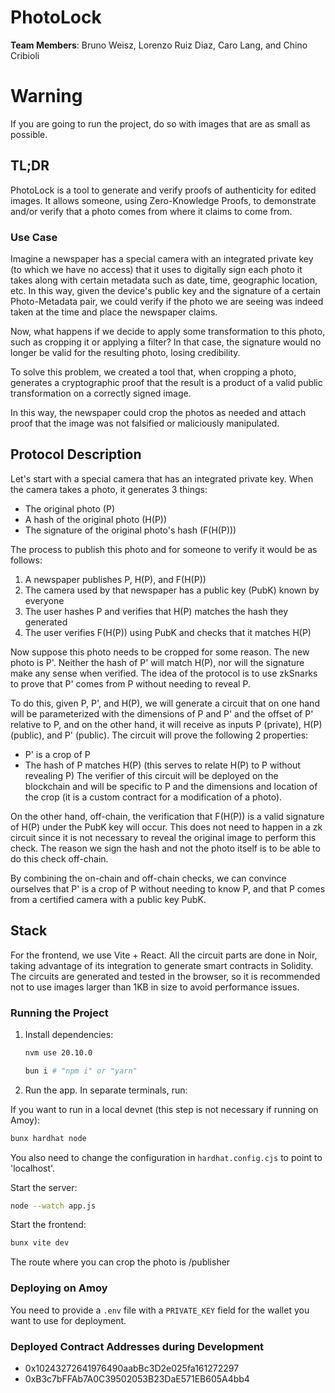 # PhotoLock

**Team Members**: Bruno Weisz, Lorenzo Ruiz Diaz, Caro Lang, and Chino Cribioli

# Warning
If you are going to run the project, do so with images that are as small as possible.

## TL;DR

PhotoLock is a tool to generate and verify proofs of authenticity for edited images. It allows someone, using Zero-Knowledge Proofs, to demonstrate and/or verify that a photo comes from where it claims to come from.

### Use Case

Imagine a newspaper has a special camera with an integrated private key (to which we have no access) that it uses to digitally sign each photo it takes along with certain metadata such as date, time, geographic location, etc. In this way, given the device's public key and the signature of a certain Photo-Metadata pair, we could verify if the photo we are seeing was indeed taken at the time and place the newspaper claims.

Now, what happens if we decide to apply some transformation to this photo, such as cropping it or applying a filter? In that case, the signature would no longer be valid for the resulting photo, losing credibility.

To solve this problem, we created a tool that, when cropping a photo, generates a cryptographic proof that the result is a product of a valid public transformation on a correctly signed image.

In this way, the newspaper could crop the photos as needed and attach proof that the image was not falsified or maliciously manipulated.

## Protocol Description
Let's start with a special camera that has an integrated private key. When the camera takes a photo, it generates 3 things:
* The original photo (P)
* A hash of the original photo (H(P))
* The signature of the original photo's hash (F(H(P)))

The process to publish this photo and for someone to verify it would be as follows:
1) A newspaper publishes P, H(P), and F(H(P))
2) The camera used by that newspaper has a public key (PubK) known by everyone
3) The user hashes P and verifies that H(P) matches the hash they generated
4) The user verifies F(H(P)) using PubK and checks that it matches H(P)

Now suppose this photo needs to be cropped for some reason. The new photo is P'. Neither the hash of P' will match H(P), nor will the signature make any sense when verified. The idea of the protocol is to use zkSnarks to prove that P' comes from P without needing to reveal P.

To do this, given P, P', and H(P), we will generate a circuit that on one hand will be parameterized with the dimensions of P and P' and the offset of P' relative to P, and on the other hand, it will receive as inputs P (private), H(P) (public), and P' (public). The circuit will prove the following 2 properties:
* P' is a crop of P
* The hash of P matches H(P) (this serves to relate H(P) to P without revealing P)
  The verifier of this circuit will be deployed on the blockchain and will be specific to P and the dimensions and location of the crop (it is a custom contract for a modification of a photo).

On the other hand, off-chain, the verification that F(H(P)) is a valid signature of H(P) under the PubK key will occur. This does not need to happen in a zk circuit since it is not necessary to reveal the original image to perform this check. The reason we sign the hash and not the photo itself is to be able to do this check off-chain.

By combining the on-chain and off-chain checks, we can convince ourselves that P' is a crop of P without needing to know P, and that P comes from a certified camera with a public key PubK.

## Stack

For the frontend, we use Vite + React.
All the circuit parts are done in Noir, taking advantage of its integration to generate smart contracts in Solidity.
The circuits are generated and tested in the browser, so it is recommended not to use images larger than 1KB in size to avoid performance issues.

### Running the Project
1. Install dependencies:
    ```bash
    nvm use 20.10.0
    ```
    ```bash
    bun i # "npm i" or "yarn"
    ```

2. Run the app. In separate terminals, run:

If you want to run in a local devnet (this step is not necessary if running on Amoy):
```bash
bunx hardhat node
```
You also need to change the configuration in `hardhat.config.cjs` to point to 'localhost'.

Start the server:
```bash
node --watch app.js
```

Start the frontend:
```bash
bunx vite dev
```

The route where you can crop the photo is /publisher

### Deploying on Amoy
You need to provide a `.env` file with a `PRIVATE_KEY` field for the wallet you want to use for deployment.

### Deployed Contract Addresses during Development
* 0x10243272641976490aabBc3D2e025fa161272297
* 0xB3c7bFFAb7A0C39502053B23DaE571EB605A4bb4
